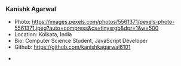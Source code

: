 ### Kanishk Agarwal
- Photo: https://images.pexels.com/photos/5561371/pexels-photo-5561371.jpeg?auto=compress&cs=tinysrgb&dpr=1&w=500
- Location: Kolkata, India
- Bio: Computer Science Student, JavaScript Developer
- Github: https://github.com/kanishkagarwal6101
*

